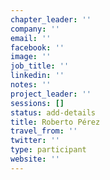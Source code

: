 ```yaml
---
chapter_leader: ''
company: ''
email: ''
facebook: ''
image: ''
job_title: ''
linkedin: ''
notes: ''
project_leader: ''
sessions: []
status: add-details
title: Roberto Pérez
travel_from: ''
twitter: ''
type: participant
website: ''
---
```


<!-- put more details about participant here -->